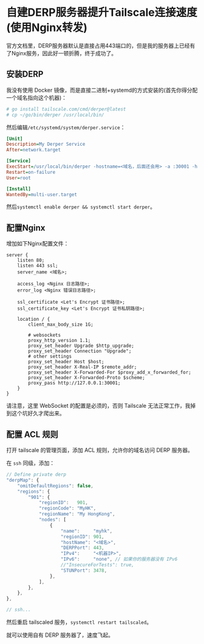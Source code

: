 # 自建DERP服务器提升Tailscale连接速度(使用Nginx转发)

官方文档里，DERP服务器默认是直接占用443端口的，但是我的服务器上已经有了Nginx服务，因此好一顿折腾，终于成功了。

## 安装DERP

我没有使用 Docker 镜像，而是直接二进制+systemd的方式安装的(首先你得分配一个域名指向这个机器)：

```bash
# go install tailscale.com/cmd/derper@latest
# cp ~/go/bin/derper /usr/local/bin/
```

然后编辑`/etc/systemd/system/derper.service`：

```ini
[Unit]
Description=My Derper Service
After=network.target

[Service]
ExecStart=/usr/local/bin/derper -hostname=<域名，后面还会用> -a :30001 -http-port 30001 -stun-port 3478 -verify-clients
Restart=on-failure
User=root

[Install]
WantedBy=multi-user.target
```

然后`systemctl enable derper && systemctl start derper`。

## 配置Nginx

增加如下Nginx配置文件：

```nginx
server {
    listen 80;
    listen 443 ssl;
    server_name <域名>;

    access_log <Nginx 日志路径>;
    error_log <Nginx 错误日志路径>;

    ssl_certificate <Let's Encrypt 证书路径>;
    ssl_certificate_key <Let's Encrypt 证书私钥路径>;

    location / {
        client_max_body_size 1G;

        # websockets
        proxy_http_version 1.1;
        proxy_set_header Upgrade $http_upgrade;
        proxy_set_header Connection "Upgrade";
        # other settings
        proxy_set_header Host $host;
        proxy_set_header X-Real-IP $remote_addr;
        proxy_set_header X-Forwarded-For $proxy_add_x_forwarded_for;
        proxy_set_header X-Forwarded-Proto $scheme;
        proxy_pass http://127.0.0.1:30001;
    }
}
```

请注意，这里 WebSocket 的配置是必须的，否则 Tailscale 无法正常工作，我掉到这个坑好久才爬出来。

## 配置 ACL 规则

打开 tailscale 的管理页面，添加 ACL 规则，允许你的域名访问 DERP 服务器。

在 `ssh` 同级，添加：

```js
// Define private derp
"derpMap": {
    "omitDefaultRegions": false,
    "regions": {
        "901": {
            "regionID":   901,
            "regionCode": "MyHK",
            "regionName": "My HongKong",
            "nodes": [
                {
                    "name":     "myhk",
                    "regionID": 901,
                    "hostName": "<域名>",
                    "DERPPort": 443,
                    "IPv4":     "<机器IP>",
                    "IPv6":     "none", // 如果你的服务器没有 IPv6
                    //"InsecureForTests": true,
                    "STUNPort": 3478,
                },
            ],
        },
    },
},

// ssh...
```

然后重启 tailscaled 服务，`systemctl restart tailscaled`。

就可以使用自有 DERP 服务器了，速度飞起。
